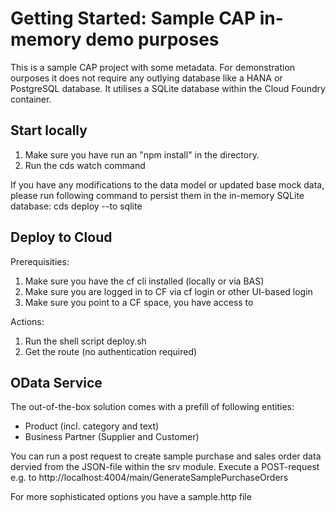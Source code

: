 # Getting Started: Sample CAP in-memory demo purposes

This is a sample CAP project with some metadata. For demonstration ourposes it does not require any outlying database like a HANA or PostgreSQL database. It utilises a SQLite database within the Cloud Foundry container.

## Start locally

1. Make sure you have run an "npm install" in the directory.
2. Run the cds watch command

If you have any modifications to the data model or updated base mock data, please run following command to persist them in the in-memory SQLite database:
cds deploy --to sqlite

## Deploy to Cloud

Prerequisities:
1. Make sure you have the cf cli installed (locally or via BAS)
2. Make sure you are logged in to CF via cf login or other UI-based login
3. Make sure you point to a CF space, you have access to

Actions:
1. Run the shell script deploy.sh
2. Get the route (no authentication required)

## OData Service

The out-of-the-box solution comes with a prefill of following entities:
- Product (incl. category and text)
- Business Partner (Supplier and Customer)

You can run a post request to create sample purchase and sales order data dervied from the JSON-file within the srv module.
Execute a POST-request e.g. to http://localhost:4004/main/GenerateSamplePurchaseOrders

For more sophisticated options you have a sample.http file